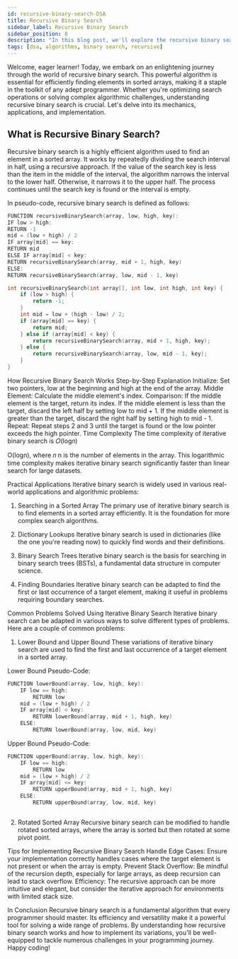 ```yaml
---
id: recursive-binary-search-DSA
title: Recursive Binary Search
sidebar_label: Recursive Binary Search
sidebar_position: 8
description: "In this blog post, we'll explore the recursive binary search algorithm, a fundamental technique in computer science for efficiently finding an element in a sorted array. You'll learn what recursive binary search is, how it works, and its time complexity. We'll also cover practical applications and common problems you can solve using this algorithm. By the end, you'll have a thorough understanding of recursive binary search and how to implement it in your programming projects."
tags: [dsa, algorithms, binary search, recursive]
---
```


Welcome, eager learner! Today, we embark on an enlightening journey through the world of recursive binary search. This powerful algorithm is essential for efficiently finding elements in sorted arrays, making it a staple in the toolkit of any adept programmer. Whether you're optimizing search operations or solving complex algorithmic challenges, understanding recursive binary search is crucial. Let's delve into its mechanics, applications, and implementation.

## What is Recursive Binary Search?

Recursive binary search is a highly efficient algorithm used to find an element in a sorted array. It works by repeatedly dividing the search interval in half, using a recursive approach. If the value of the search key is less than the item in the middle of the interval, the algorithm narrows the interval to the lower half. Otherwise, it narrows it to the upper half. The process continues until the search key is found or the interval is empty.

In pseudo-code, recursive binary search is defined as follows:

```cpp
FUNCTION recursiveBinarySearch(array, low, high, key):
IF low > high:
RETURN -1
mid = (low + high) / 2
IF array[mid] == key:
RETURN mid
ELSE IF array[mid] < key:
RETURN recursiveBinarySearch(array, mid + 1, high, key)
ELSE:
RETURN recursiveBinarySearch(array, low, mid - 1, key)
```

```cpp
int recursiveBinarySearch(int array[], int low, int high, int key) {
    if (low > high) {
        return -1;
    }
    int mid = low + (high - low) / 2;
    if (array[mid] == key) {
        return mid;
    } else if (array[mid] < key) {
        return recursiveBinarySearch(array, mid + 1, high, key);
    } else {
        return recursiveBinarySearch(array, low, mid - 1, key);
    }
}
```

How Recursive Binary Search Works
Step-by-Step Explanation
Initialize: Set two pointers, low at the beginning and high at the end of the array.
Middle Element: Calculate the middle element's index.
Comparison:
If the middle element is the target, return its index.
If the middle element is less than the target, discard the left half by setting low to mid + 1.
If the middle element is greater than the target, discard the right half by setting high to mid - 1.
Repeat: Repeat steps 2 and 3 until the target is found or the low pointer exceeds the high pointer.
Time Complexity
The time complexity of iterative binary search is 𝑂(log𝑛)

O(logn), where 𝑛
n is the number of elements in the array. This logarithmic time complexity makes iterative binary search significantly faster than linear search for large datasets.

Practical Applications
Iterative binary search is widely used in various real-world applications and algorithmic problems:

1. Searching in a Sorted Array
   The primary use of iterative binary search is to find elements in a sorted array efficiently. It is the foundation for more complex search algorithms.

2. Dictionary Lookups
   Iterative binary search is used in dictionaries (like the one you're reading now) to quickly find words and their definitions.

3. Binary Search Trees
   Iterative binary search is the basis for searching in binary search trees (BSTs), a fundamental data structure in computer science.

4. Finding Boundaries
   Iterative binary search can be adapted to find the first or last occurrence of a target element, making it useful in problems requiring boundary searches.

Common Problems Solved Using Iterative Binary Search
Iterative binary search can be adapted in various ways to solve different types of problems. Here are a couple of common problems:

1. Lower Bound and Upper Bound
   These variations of iterative binary search are used to find the first and last occurrence of a target element in a sorted array.

Lower Bound Pseudo-Code:

```cpp
FUNCTION lowerBound(array, low, high, key):
    IF low == high:
        RETURN low
    mid = (low + high) / 2
    IF array[mid] < key:
        RETURN lowerBound(array, mid + 1, high, key)
    ELSE:
        RETURN lowerBound(array, low, mid, key)


```

Upper Bound Pseudo-Code:

```cpp
FUNCTION upperBound(array, low, high, key):
    IF low == high:
        RETURN low
    mid = (low + high) / 2
    IF array[mid] <= key:
        RETURN upperBound(array, mid + 1, high, key)
    ELSE:
        RETURN upperBound(array, low, mid, key)



```

2. Rotated Sorted Array
   Recursive binary search can be modified to handle rotated sorted arrays, where the array is sorted but then rotated at some pivot point.

Tips for Implementing Recursive Binary Search
Handle Edge Cases: Ensure your implementation correctly handles cases where the target element is not present or when the array is empty.
Prevent Stack Overflow: Be mindful of the recursion depth, especially for large arrays, as deep recursion can lead to stack overflow.
Efficiency: The recursive approach can be more intuitive and elegant, but consider the iterative approach for environments with limited stack size.

In Conclusion
Recursive binary search is a fundamental algorithm that every programmer should master. Its efficiency and versatility make it a powerful tool for solving a wide range of problems. By understanding how recursive binary search works and how to implement its variations, you'll be well-equipped to tackle numerous challenges in your programming journey. Happy coding!

